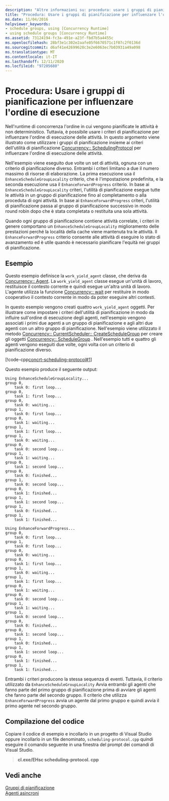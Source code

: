 ```yaml
---
description: "Altre informazioni su: procedura: usare i gruppi di pianificazione per influenzare l'ordine di esecuzione"
title: "Procedura: Usare i gruppi di pianificazione per influenzare l'ordine di esecuzione"
ms.date: 11/04/2016
helpviewer_keywords:
- schedule groups, using [Concurrency Runtime]
- using schedule groups [Concurrency Runtime]
ms.assetid: 73124194-fc3a-491e-a23f-fbd7b5a4455c
ms.openlocfilehash: 28bf3e1c302e2aafe05f6670571c1f07c2f0136d
ms.sourcegitcommit: d6af41e42699628c3e2e6063ec7b03931a49a098
ms.translationtype: MT
ms.contentlocale: it-IT
ms.lasthandoff: 12/11/2020
ms.locfileid: "97205680"
---
```

# <a name="how-to-use-schedule-groups-to-influence-order-of-execution"></a>Procedura: Usare i gruppi di pianificazione per influenzare l'ordine di esecuzione

Nell'runtime di concorrenza l'ordine in cui vengono pianificate le attività è non deterministico. Tuttavia, è possibile usare i criteri di pianificazione per influenzare l'ordine di esecuzione delle attività. In questo argomento viene illustrato come utilizzare i gruppi di pianificazione insieme ai criteri dell'utilità di pianificazione [Concurrency:: SchedulingProtocol](reference/concurrency-namespace-enums.md#policyelementkey) per influenzare l'ordine di esecuzione delle attività.

Nell'esempio viene eseguito due volte un set di attività, ognuna con un criterio di pianificazione diverso. Entrambi i criteri limitano a due il numero massimo di risorse di elaborazione. La prima esecuzione usa il `EnhanceScheduleGroupLocality` criterio, che è l'impostazione predefinita, e la seconda esecuzione usa il `EnhanceForwardProgress` criterio. In base ai `EnhanceScheduleGroupLocality` criteri, l'utilità di pianificazione esegue tutte le attività in un gruppo di pianificazione fino al completamento o alla proceduta di ogni attività. In base ai `EnhanceForwardProgress` criteri, l'utilità di pianificazione passa al gruppo di pianificazione successivo in modo round robin dopo che è stata completata o restituita una sola attività.

Quando ogni gruppo di pianificazione contiene attività correlate, i criteri in genere comportano un `EnhanceScheduleGroupLocality` miglioramento delle prestazioni perché la località della cache viene mantenuta tra le attività. Il `EnhanceForwardProgress` criterio consente alle attività di eseguire lo stato di avanzamento ed è utile quando è necessario pianificare l'equità nei gruppi di pianificazione.

## <a name="example"></a>Esempio

Questo esempio definisce la `work_yield_agent` classe, che deriva da [Concurrency:: Agent](../../parallel/concrt/reference/agent-class.md). La `work_yield_agent` classe esegue un'unità di lavoro, restituisce il contesto corrente e quindi esegue un'altra unità di lavoro. L'agente utilizza la funzione [Concurrency:: wait](reference/concurrency-namespace-functions.md#wait) per restituire in modo cooperativo il contesto corrente in modo da poter eseguire altri contesti.

In questo esempio vengono creati quattro `work_yield_agent` oggetti. Per illustrare come impostare i criteri dell'utilità di pianificazione in modo da influire sull'ordine di esecuzione degli agenti, nell'esempio vengono associati i primi due agenti a un gruppo di pianificazione e agli altri due agenti con un altro gruppo di pianificazione. Nell'esempio viene utilizzato il metodo [Concurrency:: CurrentScheduler:: CreateScheduleGroup](reference/currentscheduler-class.md#createschedulegroup) per creare gli oggetti [Concurrency:: ScheduleGroup](../../parallel/concrt/reference/schedulegroup-class.md) . Nell'esempio tutti e quattro gli agenti vengono eseguiti due volte, ogni volta con un criterio di pianificazione diverso.

[!code-cpp[concrt-scheduling-protocol#1](../../parallel/concrt/codesnippet/cpp/how-to-use-schedule-groups-to-influence-order-of-execution_1.cpp)]

Questo esempio produce il seguente output:

```Output
Using EnhanceScheduleGroupLocality...
group 0,
    task 0: first loop...
group 0,
    task 1: first loop...
group 0,
    task 0: waiting...
group 1,
    task 0: first loop...
group 0,
    task 1: waiting...
group 1,
    task 1: first loop...
group 1,
    task 0: waiting...
group 0,
    task 0: second loop...
group 1,
    task 1: waiting...
group 0,
    task 1: second loop...
group 0,
    task 0: finished...
group 1,
    task 0: second loop...
group 0,
    task 1: finished...
group 1,
    task 1: second loop...
group 1,
    task 0: finished...
group 1,
    task 1: finished...

Using EnhanceForwardProgress...
group 0,
    task 0: first loop...
group 1,
    task 0: first loop...
group 0,
    task 0: waiting...
group 0,
    task 1: first loop...
group 1,
    task 0: waiting...
group 1,
    task 1: first loop...
group 0,
    task 1: waiting...
group 0,
    task 0: second loop...
group 1,
    task 1: waiting...
group 1,
    task 0: second loop...
group 0,
    task 0: finished...
group 0,
    task 1: second loop...
group 1,
    task 0: finished...
group 1,
    task 1: second loop...
group 0,
    task 1: finished...
group 1,
    task 1: finished...
```

Entrambi i criteri producono la stessa sequenza di eventi. Tuttavia, il criterio utilizzato da `EnhanceScheduleGroupLocality` Avvia entrambi gli agenti che fanno parte del primo gruppo di pianificazione prima di avviare gli agenti che fanno parte del secondo gruppo. Il criterio che utilizza `EnhanceForwardProgress` avvia un agente dal primo gruppo e quindi avvia il primo agente nel secondo gruppo.

## <a name="compiling-the-code"></a>Compilazione del codice

Copiare il codice di esempio e incollarlo in un progetto di Visual Studio oppure incollarlo in un file denominato, `scheduling-protocol.cpp` quindi eseguire il comando seguente in una finestra del prompt dei comandi di Visual Studio.

> **cl.exe/EHsc scheduling-protocol. cpp**

## <a name="see-also"></a>Vedi anche

[Gruppi di pianificazione](../../parallel/concrt/schedule-groups.md)<br/>
[Agenti asincroni](../../parallel/concrt/asynchronous-agents.md)
